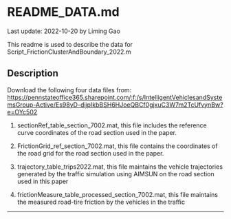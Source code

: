 # README_DATA.md
Last update:  2022-10-20 by Liming Gao

This readme is used to describe the data for Script_FrictionClusterAndBoundary_2022.m

## Description

Download the following four data files from: https://pennstateoffice365.sharepoint.com/:f:/s/IntelligentVehiclesandSystemsGroup-Active/Es98yD-dijpIkbBSH6HJoeQBCf0gjxuC3W7m2TcUfvynBw?e=OYc502

1. sectionRef_table_section_7002.mat, this file includes the reference curve coordinates of the road section used in the paper.
 
2. FrictionGrid_ref_section_7002.mat, this file contains the coordinates of the road grid for the road section used in the paper. 
 
3. trajectory_table_trips2022.mat, this file maintains the vehicle trajectories generated by the traffic simulation using AIMSUN on the road section used in this paper
  
4. frictionMeasure_table_processed_section_7002.mat, this file maintains the measured road-tire friction by the vehicles in the traffic


---
